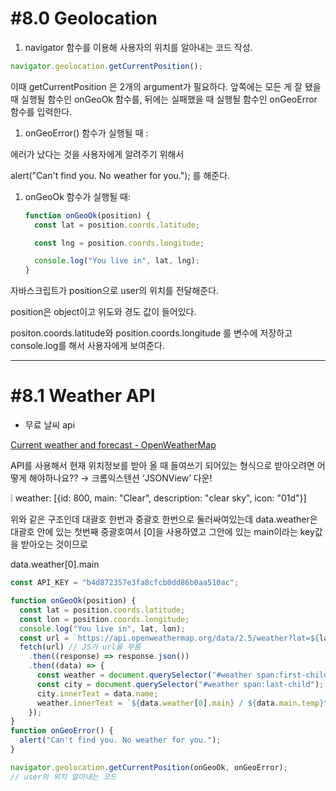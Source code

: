 # **#8.0 Geolocation**

1. navigator 함수를 이용해 사용자의 위치를 알아내는 코드 작성.

```jsx
navigator.geolocation.getCurrentPosition();
```

이때 getCurrentPosition 은 2개의 argument가 필요하다. 앞쪽에는 모든 게 잘 됐을 때 실행될 함수인 onGeoOk 함수를, 뒤에는 실패했을 때 실행될 함수인 onGeoError 함수를 입력한다.

1.  onGeoError() 함수가 실행될 때 :

에러가 났다는 것을 사용자에게 알려주기 위해서

alert("Can't find you. No weather for you."); 를 해준다.

1.  onGeoOk 함수가 실행될 때:

    ```jsx
    function onGeoOk(position) {
      const lat = position.coords.latitude;

      const lng = position.coords.longitude;

      console.log("You live in", lat, lng);
    }
    ```

자바스크립트가 position으로 user의 위치를 전달해준다.

position은 object이고 위도와 경도 값이 들어있다.

positon.coords.latitude와 position.coords.longitude 를 변수에 저장하고 console.log를 해서 사용자에게 보여준다.

---

# **#8.1 Weather API**

- 무료 날씨 api

[Сurrent weather and forecast - OpenWeatherMap](https://openweathermap.org/)

API를 사용해서 현재 위치정보를 받아 올 때 들여쓰기 되어있는 형식으로 받아오려면 어떻게 해야하나요?? → 크롬익스텐션 ‘JSONView’ 다운!

<aside>
❕ weather: [{id: 800, main: "Clear", description: "clear sky", icon: "01d"}]

위와 같은 구조인데 대괄호 한번과 중괄호 한번으로 둘러싸여있는데 data.weather은 대괄호 안에 있는 첫번째 중괄호여서 [0]을 사용하였고 그안에 있는 main이라는 key값을 받아오는 것이므로

data.weather[0].main

</aside>

```jsx
const API_KEY = "b4d872357e3fa8cfcb0dd86b0aa510ac";

function onGeoOk(position) {
  const lat = position.coords.latitude;
  const lon = position.coords.longitude;
  console.log("You live in", lat, lon);
  const url = `https://api.openweathermap.org/data/2.5/weather?lat=${lat}&lon=${lon}&appid=${API_KEY}&units=metric`;
  fetch(url) // JS가 url을 부름
    .then((response) => response.json())
    .then((data) => {
      const weather = document.querySelector("#weather span:first-child");
      const city = document.querySelector("#weather span:last-child");
      city.innerText = data.name;
      weather.innerText = `${data.weather[0].main} / ${data.main.temp}℃`;
    });
}
function onGeoError() {
  alert("Can't find you. No weather for you.");
}

navigator.geolocation.getCurrentPosition(onGeoOk, onGeoError);
// user의 위치 알아내는 코드
```
